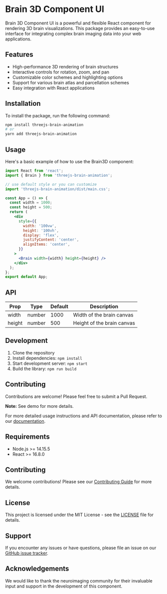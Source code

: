 # Brain 3D Component UI

Brain 3D Component UI is a powerful and flexible React component for rendering 3D brain visualizations. This package provides an easy-to-use interface for integrating complex brain imaging data into your web applications.

## Features

- High-performance 3D rendering of brain structures
- Interactive controls for rotation, zoom, and pan
- Customizable color schemes and highlighting options
- Support for various brain atlas and parcellation schemes
- Easy integration with React applications

## Installation

To install the package, run the following command:

```bash
npm install threejs-brain-animation
# or
yarn add threejs-brain-animation
```

## Usage

Here's a basic example of how to use the Brain3D component:

```jsx
import React from 'react';
import { Brain } from 'threejs-brain-animation';

// use default style or you can customize
import 'threejs-brain-animation/dist/main.css';

const App = () => {
  const width = 1000;
  const height = 500;
  return (
    <div
      style={{
        width: '100vw',
        height: '100vh',
        display: 'flex',
        justifyContent: 'center',
        alignItems: 'center',
      }}
    >
      <Brain width={width} height={height} />
    </div>
  );
};
export default App;
```

## API

| Prop   | Type   | Default | Description                |
| ------ | ------ | ------- | -------------------------- |
| width  | number | 1000    | Width of the brain canvas  |
| height | number | 500     | Height of the brain canvas |

## Development

1. Clone the repository
2. Install dependencies: `npm install`
3. Start development server: `npm start`
4. Build the library: `npm run build`

## Contributing

Contributions are welcome! Please feel free to submit a Pull Request.

**Note:** See demo for more details.

For more detailed usage instructions and API documentation, please refer to our [documentation](link-to-your-documentation).

## Requirements

- Node.js >= 14.15.5
- React >= 16.8.0

## Contributing

We welcome contributions! Please see our [Contributing Guide](link-to-contributing-guide) for more details.

## License

This project is licensed under the MIT License - see the [LICENSE](LICENSE) file for details.

## Support

If you encounter any issues or have questions, please file an issue on our [GitHub issue tracker](link-to-your-issue-tracker).

## Acknowledgements

We would like to thank the neuroimaging community for their invaluable input and support in the development of this component.
